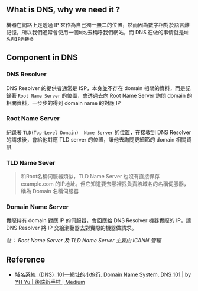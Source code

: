 
## What is DNS, why we need it ?
機器在網路上是透過 IP 來作為自己獨一無二的位置，然而因為數字相對於語言難記憶，所以我們通常會使用一個`域名`去稱呼我們網站，而 DNS 在做的事情就是`域名與IP的轉換`

## Component in DNS

### DNS Resolver
 DNS Resolver 的提供者通常是 ISP，本身並不存在 domain 相關的資料，而是記錄著 `Root Name Server` 的位置，會透過去向 Root Name Server 詢問 domain 的相關資料，一步步的得到 domain name 的對應 IP

### Root Name Server
紀錄著 `TLD(Top-Level Domain)  Name Server` 的位置，在接收到 DNS Resolver 的請求後，會給他對應 TLD server 的位置，讓他去詢問更細節的 domain 相關資訊

### TLD Name Sever 
>和Root名稱伺服器類似，TLD Name Server 也沒有直接保存 example.com 的IP地址。但它知道要去哪裡找負責該域名的名稱伺服器，稱為 Domain 名稱伺服器

### Domain Name Server
實際持有 domain 對應 IP 的伺服器，會回應給 DNS Resolver 機器實際的 IP，讓 DNS Resolver 將 IP 交給瀏覽器去對實際的機器做請求。


*註： Root Name Server 及 TLD Name Server 主要由 ICANN 管理*

## Reference
- [域名系統（DNS）101—網址的小旅行. Domain Name System, DNS 101 | by YH Yu | 後端新手村 | Medium](https://medium.com/%E5%BE%8C%E7%AB%AF%E6%96%B0%E6%89%8B%E6%9D%91/%E5%9F%9F%E5%90%8D%E7%B3%BB%E7%B5%B1-dns-101-7c9fc6a1b8e6)

